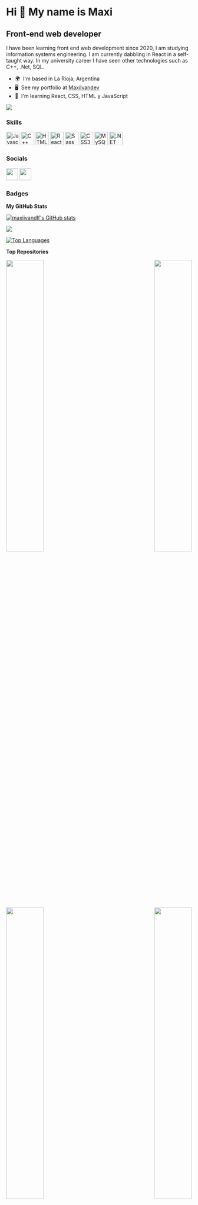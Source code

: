 # Hi 👋 My name is Maxi

## Front-end web developer

I have been learning front end web development since 2020, I am studying information systems engineering. I am currently dabbling in React in a self-taught way. In my university career I have seen other technologies such as C++, .Net, SQL.

- 🌍  I'm based in La Rioja, Argentina
- 🖥️  See my portfolio at [MaxiIvandev](http://maxiivan.dev)
- 🧠  I'm learning React, CSS, HTML y JavaScript

<a href="https://www.github.com/maxiivandlf" target="_blank" rel="noreferrer"><img
src="https://img.shields.io/github/followers/maxiivandlf?logo=github&style=for-the-badge&color=0891b2&labelColor=1c1917" /></a>

### Skills

<p align="left">
<a href="https://developer.mozilla.org/en-US/docs/Web/JavaScript" target="_blank" rel="noreferrer"><img src="https://raw.githubusercontent.com/danielcranney/readme-generator/main/public/icons/skills/javascript-colored.svg" width="36" height="36" alt="Javascript" /></a>
<a href="https://docs.microsoft.com/en-us/cpp/?view=msvc-170" target="_blank" rel="noreferrer"><img src="https://raw.githubusercontent.com/danielcranney/readme-generator/main/public/icons/skills/cplusplus-colored.svg" width="36" height="36" alt="C++" /></a>
<a href="https://developer.mozilla.org/en-US/docs/Glossary/HTML5" target="_blank" rel="noreferrer"><img src="https://raw.githubusercontent.com/danielcranney/readme-generator/main/public/icons/skills/html5-colored.svg" width="36" height="36" alt="HTML5" /></a>
<a href="https://reactjs.org/" target="_blank" rel="noreferrer"><img src="https://raw.githubusercontent.com/danielcranney/readme-generator/main/public/icons/skills/react-colored.svg" width="36" height="36" alt="React" /></a>
<a href="https://sass-lang.com/" target="_blank" rel="noreferrer"><img src="https://raw.githubusercontent.com/danielcranney/readme-generator/main/public/icons/skills/sass-colored.svg" width="36" height="36" alt="Sass" /></a>
<a href="https://www.w3.org/TR/CSS/#css" target="_blank" rel="noreferrer"><img src="https://raw.githubusercontent.com/danielcranney/readme-generator/main/public/icons/skills/css3-colored.svg" width="36" height="36" alt="CSS3" /></a>
<a href="https://www.mysql.com/" target="_blank" rel="noreferrer"><img src="https://raw.githubusercontent.com/danielcranney/readme-generator/main/public/icons/skills/mysql-colored.svg" width="36" height="36" alt="MySQL" /></a>
<a href="https://dotnet.microsoft.com/en-us/" target="_blank" rel="noreferrer"><img src="https://raw.githubusercontent.com/danielcranney/readme-generator/main/public/icons/skills/dot-net-colored.svg" width="36" height="36" alt=".NET" /></a>
</p>

### Socials

<p align="left"> <a href="https://www.github.com/maxiivandlf" target="_blank" rel="noreferrer"><img src="https://raw.githubusercontent.com/danielcranney/readme-generator/main/public/icons/socials/github.svg" width="32" height="32" /></a> <a href="https://www.linkedin.com/in/maxiivandlf" target="_blank" rel="noreferrer"><img src="https://raw.githubusercontent.com/danielcranney/readme-generator/main/public/icons/socials/linkedin.svg" width="32" height="32" /></a></p>

### Badges

<b>My GitHub Stats</b>

<a href="http://www.github.com/maxiivandlf"><img src="https://github-readme-stats.vercel.app/api?username=maxiivandlf&bg_color=1c1917&show_icons=true&icon_color=0891b2&title_color=0891b2&theme=radical&hide_border=true" alt="maxiivandlf's GitHub stats" /></a>

<a href="http://www.github.com/maxiivandlf"><img src="https://github-readme-streak-stats.herokuapp.com/?user=maxiivandlf&stroke=ffffff&background=1c1917&ring=0891b2&fire=0891b2&currStreakNum=ffffff&currStreakLabel=0891b2&sideNums=ffffff&sideLabels=ffffff&dates=ffffff&hide_border=true" /></a>

<a href="https://github.com/maxiivandlf" align="left"><img src="https://github-readme-stats.vercel.app/api/top-langs/?username=maxiivandlf&langs_count=10&title_color=0891b2&text_color=ffffff&icon_color=0891b2&bg_color=1c1917&hide_border=true&custom_title=Top%20%Languages" alt="Top Languages" /></a>

<b>Top Repositories</b>

<div width="100%" align="center"><a href="https://github.com/maxiivandlf/curriculum" align="left"><img align="left" width="45%" src="https://github-readme-stats.vercel.app/api/pin/?username=maxiivandlf&repo=curriculum&title_color=0891b2&text_color=ffffff&icon_color=0891b2&bg_color=1c1917&hide_border=true" /></a><a href="https://github.com/maxiivandlf/festivalmusica" align="right"><img align="right" width="45%" src="https://github-readme-stats.vercel.app/api/pin/?username=maxiivandlf&repo=festivalmusica&title_color=0891b2&text_color=ffffff&icon_color=0891b2&bg_color=1c1917&hide_border=true" /></a></div><br /><br /><br />
<br />
<br />
<div width="100%" align="center"><a href="https://github.com/maxiivandlf/blogdecafe" align="left"><img align="left" width="45%" src="https://github-readme-stats.vercel.app/api/pin/?username=maxiivandlf&repo=blogdecafe&title_color=0891b2&text_color=ffffff&icon_color=0891b2&bg_color=1c1917&hide_border=true" /></a><a href="https://github.com/maxiivandlf/buscador-de-imagenes" align="right"><img align="right" width="45%" src="https://github-readme-stats.vercel.app/api/pin/?username=maxiivandlf&repo=buscador-de-imagenes&title_color=0891b2&text_color=ffffff&icon_color=0891b2&bg_color=1c1917&hide_border=true" /></a></div>
